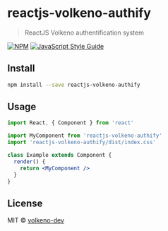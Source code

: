 # reactjs-volkeno-authify

> ReactJS Volkeno authentification system

[![NPM](https://img.shields.io/npm/v/reactjs-volkeno-authify.svg)](https://www.npmjs.com/package/reactjs-volkeno-authify) [![JavaScript Style Guide](https://img.shields.io/badge/code_style-standard-brightgreen.svg)](https://standardjs.com)

## Install

```bash
npm install --save reactjs-volkeno-authify
```

## Usage

```jsx
import React, { Component } from 'react'

import MyComponent from 'reactjs-volkeno-authify'
import 'reactjs-volkeno-authify/dist/index.css'

class Example extends Component {
  render() {
    return <MyComponent />
  }
}
```

## License

MIT © [volkeno-dev](https://github.com/volkeno-dev)
